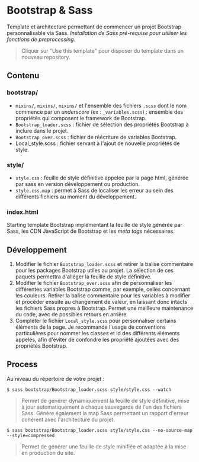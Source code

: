 # Bootstrap & Sass

Template et architecture permettant de commencer un projet Bootstrap personnalisable via Sass.
_Installation de Sass pré-requise pour utiliser les fonctions de preprocessing._

>Cliquer sur "Use this template" pour disposer du template dans un nouveau repository.

## Contenu
### bootstrap/
* `mixins/`, `mixins/`, `mixins/` et l'ensemble des fichiers `.scss` dont le nom commence par un _underscore_ (ex : `_variables.scss`) : ensemble des propriétés qui composent le framework de Bootstrap.
* `Bootstrap_loader.scss` : fichier de sélection des propriétés Bootstrap à inclure dans le projet.
* `Bootstrap_over.scss` : fichier de réécriture de variables Bootstrap.
* Local_style.scss : fichier servant à l'ajout de nouvelle propriétés de style.
### style/
* `style.css` : feuille de style définitive appelée par la page html, générée par sass en version développement ou production.
* `style.css.map` : permet à Sass de localiser les erreur au sein des différents fichiers au moment du développement.
### index.html
Starting template Bootstrap implémentant la feuille de style générée par Sass, les CDN JavaScript de Bootstrap et les _meta tags_ nécessaires.

## Développement

1. Modifier le fichier `Bootstrap_loader.scss` et retirer la balise commentaire pour les packages Bootstrap utiles au projet. La sélection de ces paquets permettra d'alléger la feuille de style définitive.
2. Modifier le fichier `Bootstrap_over.scss` afin de personnaliser les différentes variables Bootstrap comme, par exemple, celles concernant les couleurs. Retirer la balise commentaire pour les variables à modifier et procéder ensuite au changement de valeur, en laissant donc intacts les fichiers Sass propres à Bootstrap. Permet une meilleure maintenance du code, avec de possibles retours en arrière.
3. Compléter le fichier `Local_style.scss` pour personnaliser certains éléments de la page. Je recommande l'usage de conventions particulières pour nommer les classes et id des différents éléments appelés, afin d'éviter de confondre les propriété ajoutées avec des propriétés Bootstrap.

## Process

Au niveau du répertoire de votre projet :

```$ sass bootstrap/Bootstrap_loader.scss style/style.css --watch```
> Permet de générer dynamiquement la feuille de style définitive, mise à jour automatiquement à chaque sauvegarde de l'un des fichiers Sass. Génère également la map Sass permettant un rapport d'erreur cohérent avec l'architecture du projet.

```$ sass bootstrap/Bootstrap_loader.scss style/style.css --no-source-map --style=compressed```
> Permet de générer une feuille de style minifiée et adaptée à la mise en production du site.
